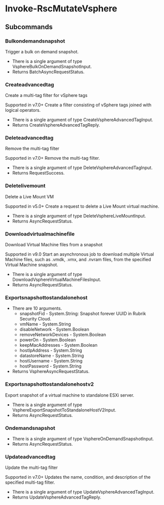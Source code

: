 # Invoke-RscMutateVsphere
## Subcommands
### Bulkondemandsnapshot
Trigger a bulk on demand snapshot.

- There is a single argument of type VsphereBulkOnDemandSnapshotInput.
- Returns BatchAsyncRequestStatus.
### Createadvancedtag
Create a multi-tag filter for vSphere tags

Supported in v7.0+
Create a filter consisting of vSphere tags joined with logical operators.

- There is a single argument of type CreateVsphereAdvancedTagInput.
- Returns CreateVsphereAdvancedTagReply.
### Deleteadvancedtag
Remove the multi-tag filter

Supported in v7.0+
Remove the multi-tag filter.

- There is a single argument of type DeleteVsphereAdvancedTagInput.
- Returns RequestSuccess.
### Deletelivemount
Delete a Live Mount VM

Supported in v5.0+
Create a request to delete a Live Mount virtual machine.

- There is a single argument of type DeleteVsphereLiveMountInput.
- Returns AsyncRequestStatus.
### Downloadvirtualmachinefile
Download Virtual Machine files from a snapshot

Supported in v9.0
Start an asynchronous job to download multiple Virtual Machine files, such as .vmdk, .vmx, and .nvram files, from the specified Virtual Machine snapshot.

- There is a single argument of type DownloadVsphereVirtualMachineFilesInput.
- Returns AsyncRequestStatus.
### Exportsnapshottostandalonehost
- There are 10 arguments.
    - snapshotFid - System.String: Snapshot forever UUID in Rubrik Security Cloud.
    - vmName - System.String
    - disableNetwork - System.Boolean
    - removeNetworkDevices - System.Boolean
    - powerOn - System.Boolean
    - keepMacAddresses - System.Boolean
    - hostIpAddress - System.String
    - datastoreName - System.String
    - hostUsername - System.String
    - hostPassword - System.String
- Returns VsphereAsyncRequestStatus.
### Exportsnapshottostandalonehostv2
Export snapshot of a virtual machine to standalone ESXi server.

- There is a single argument of type VsphereExportSnapshotToStandaloneHostV2Input.
- Returns AsyncRequestStatus.
### Ondemandsnapshot
- There is a single argument of type VsphereOnDemandSnapshotInput.
- Returns AsyncRequestStatus.
### Updateadvancedtag
Update the multi-tag filter

Supported in v7.0+
Updates the name, condition, and description of the specified multi-tag filter.

- There is a single argument of type UpdateVsphereAdvancedTagInput.
- Returns UpdateVsphereAdvancedTagReply.
